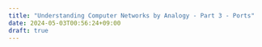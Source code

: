 ```yaml
---
title: "Understanding Computer Networks by Analogy - Part 3 - Ports"
date: 2024-05-03T00:56:24+09:00
draft: true
---
```


